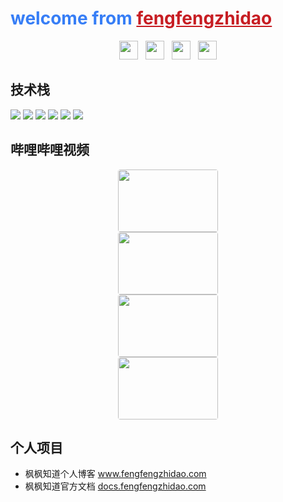 
<h1 style="color: #377ef6">welcome from <a href="http://www.fengfengzhidao.com" style="color: #c71d23">fengfengzhidao</a> </h1>

<p align='center'>
<a href="https://space.bilibili.com/359151217"><img height="30" src="https://raw.github.com/fengfengzhidao/fengfengzhidao/main/icons/bilibili_icon.svg"></a>&nbsp;&nbsp;
<a href="https://gitee.com/fengfengzhidao/"><img height="30" src="https://raw.github.com/fengfengzhidao/fengfengzhidao/main/icons/gitee_icon.svg"></a>&nbsp;&nbsp;
<a href="https://github.com/fengfengzhidao/"><img height="30" src="https://raw.github.com/fengfengzhidao/fengfengzhidao/main/icons/github_icon.svg"></a>&nbsp;&nbsp;
<a href="tencent://message/?uin=2974771769&Site=&Menu=yes"><img height="30" src="https://raw.github.com/fengfengzhidao/fengfengzhidao/main/icons/qq_icon.svg"></a>
</p>


## 技术栈

![](https://img.shields.io/badge/python-3.8.6-informational?style=flat&logo=Python&logoColor=white&color=2bbc8a)
![](https://img.shields.io/badge/python-django-informational?style=flat&logo=Django&logoColor=white&color=2bbc8a)
![](https://img.shields.io/badge/python-Flask-informational?style=flat&logo=Flask&logoColor=white&color=2bbc8a)
![](https://img.shields.io/badge/mysql-5.7.26-informational?style=flat&logo=MySQL&logoColor=white&color=2bbc8a)
![](https://img.shields.io/badge/redis-7.0.4-informational?style=flat&logo=Redis&logoColor=white&color=2bbc8a)
![](https://img.shields.io/badge/golang-1.18.2-informational?style=flat&logo=Go&logoColor=white&color=2bbc8a)


## 哔哩哔哩视频

<p align="center">

<a href="https://www.bilibili.com/video/BV1tP411c7dX">
<img style="border-radius: 4px; display: block; width: 160px; height: 100px;" src="https://i2.hdslb.com/bfs/archive/e89561ef1907c2531649476d82c98a4ed335c140.png">
</a>
<a href="https://www.bilibili.com/video/BV1yu411276D">
<img style="border-radius: 4px; display: block; width: 160px; height: 100px;" src="https://i0.hdslb.com/bfs/archive/ea742ba7fce8ad0a20c5ced57475b927f0c23ba8.png">
</a>
<a href="https://www.bilibili.com/video/BV1PL4y1n736">
<img style="border-radius: 4px; display: block; width: 160px; height: 100px;" src="https://i2.hdslb.com/bfs/archive/570664b47adcaa07a26b83fdf6ec5bc980e6c6fd.png">
</a>
<a href="https://www.bilibili.com/video/BV1MU4y1c7UT">
<img style="border-radius: 4px; display: block; width: 160px; height: 100px;" src="https://i2.hdslb.com/bfs/archive/63341f77756f9b3b4a538534a7fbd1e83e773720.png">
</a>

</p>

## 个人项目

- 枫枫知道个人博客   <a target="_blank" href="http://www.fengfengzhidao.com">www.fengfengzhidao.com</a>
- 枫枫知道官方文档   <a target="_blank" href="http://docs.fengfengzhidao.com">docs.fengfengzhidao.com</a>